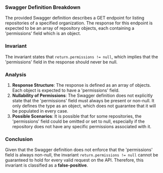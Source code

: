 ### Swagger Definition Breakdown
The provided Swagger definition describes a GET endpoint for listing repositories of a specified organization. The response for this endpoint is expected to be an array of repository objects, each containing a 'permissions' field which is an object.

### Invariant
The invariant states that `return.permissions != null`, which implies that the 'permissions' field in the response should never be null.

### Analysis
1. **Response Structure**: The response is defined as an array of objects. Each object is expected to have a 'permissions' field.
2. **Nullability of Permissions**: The Swagger definition does not explicitly state that the 'permissions' field must always be present or non-null. It only defines the type as an object, which does not guarantee that it will be populated in every case.
3. **Possible Scenarios**: It is possible that for some repositories, the 'permissions' field could be omitted or set to null, especially if the repository does not have any specific permissions associated with it.

### Conclusion
Given that the Swagger definition does not enforce that the 'permissions' field is always non-null, the invariant `return.permissions != null` cannot be guaranteed to hold for every valid request on the API. Therefore, this invariant is classified as a **false-positive**.
